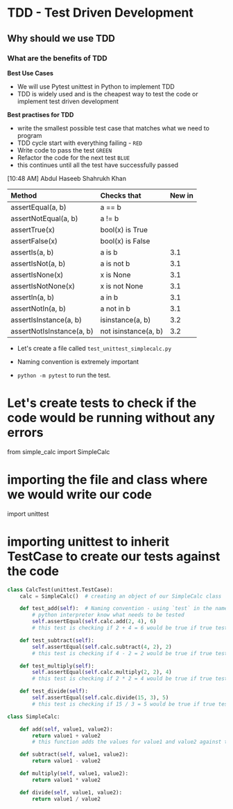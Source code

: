 # TDD - Test Driven Development
## Why should we use TDD
### What are the benefits of TDD


**Best Use Cases**
- We will use Pytest unittest in Python to implement TDD
- TDD is widely used and is the cheapest way to test the code or implement test driven development

**Best practises for TDD**
- write the smallest possible test case that matches what we need to program
- TDD cycle start with everything failing - `RED`
- Write code to pass the test `GREEN`
- Refactor the code for the next test `BLUE`
- this continues until all the test have successfully passed


[10:48 AM] Abdul Haseeb Shahrukh Khan
    
|Method |   Checks that|   New in |
|:---|:---|:---|
|assertEqual(a, b)        | a == b              ||
|assertNotEqual(a, b)     |    a != b              ||  
|assertTrue(x)            |    bool(x) is True     ||  
|assertFalse(x)           |    bool(x) is False    ||  
|assertIs(a, b)           |    a is b             |3.1|
|assertIsNot(a, b)        |    a is not b          |3.1|
|assertIsNone(x)          |    x is None           |3.1|
|assertIsNotNone(x)       |    x is not None       |3.1|
|assertIn(a, b)           |    a in b              |3.1|
|assertNotIn(a, b)        |    a not in b         |3.1|
|assertIsInstance(a, b)   |    isinstance(a, b)    |3.2|
|assertNotIsInstance(a, b)|    not isinstance(a, b)|3.2| 


- Let's create a file called `test_unittest_simplecalc.py`
- Naming convention is extremely important 

- `python -m pytest` to run the test.
# Let's create tests to check if the code would be running without any errors

from simple_calc import SimpleCalc
# importing the file and class where we would write our code
import unittest
# importing unittest to inherit TestCase to create our tests against the code

```python
class CalcTest(unittest.TestCase):
    calc = SimpleCalc()  # creating an object of our SimpleCalc class

    def test_add(self):  # Naming convention - using `test` in the name of our function will let
        # python interpreter know what needs to be tested
        self.assertEqual(self.calc.add(2, 4), 6)
        # this test is checking if 2 + 4 = 6 would be true if true test will pass

    def test_subtract(self):
        self.assertEqual(self.calc.subtract(4, 2), 2)
        # this test is checking if 4 - 2 = 2 would be true if true test will pass

    def test_multiply(self):
        self.assertEqual(self.calc.multiply(2, 2), 4)
        # this test is checking if 2 * 2 = 4 would be true if true test will pass

    def test_divide(self):
        self.assertEqual(self.calc.divide(15, 3), 5)
        # this test is checking if 15 / 3 = 5 would be true if true test will pass
```
```python
class SimpleCalc:

    def add(self, value1, value2):
        return value1 + value2
        # this function adds the values for value1 and value2 against the test we have in other class

    def subtract(self, value1, value2):
        return value1 - value2

    def multiply(self, value1, value2):
        return value1 * value2

    def divide(self, value1, value2):
        return value1 / value2
```
